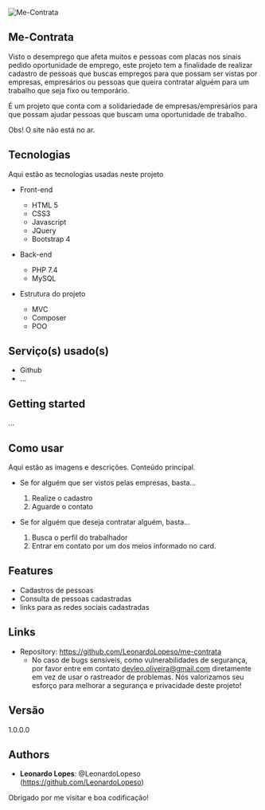 ![Me-Contrata](http://logo_link)

## Me-Contrata

Visto o desemprego que afeta muitos e pessoas com placas nos sinais pedido oportunidade
de emprego, este projeto tem a finalidade de realizar cadastro de pessoas que buscas empregos
para que possam ser vistas por empresas, empresários ou pessoas que queira contratar
alguém para um trabalho que seja fixo ou temporário.

É um projeto que conta com a solidariedade de empresas/empresários para que possam
ajudar pessoas que buscam uma oportunidade de trabalho.

Obs! O site não está no ar.

## Tecnologias

Aqui estão as tecnologias usadas neste projeto

- Front-end

  - HTML 5
  - CSS3
  - Javascript
  - JQuery
  - Bootstrap 4

- Back-end

  - PHP 7.4
  - MySQL

- Estrutura do projeto
  - MVC
  - Composer
  - POO

## Serviço(s) usado(s)

- Github
- ...

## Getting started

...

## Como usar

Aqui estão as imagens e descrições. Conteúdo principal.

- Se for alguém que ser vistos pelas empresas, basta...

  1. Realize o cadastro
  2. Aguarde o contato

- Se for alguém que deseja contratar alguém, basta...

  1. Busca o perfil do trabalhador
  2. Entrar em contato por um dos meios informado no card.

## Features

- Cadastros de pessoas
- Consulta de pessoas cadastradas
- links para as redes sociais cadastradas

## Links

- Repository: https://github.com/LeonardoLopeso/me-contrata
  - No caso de bugs sensíveis, como vulnerabilidades de segurança, por favor entre em contato
    devleo.oliveira@gmail.com diretamente em vez de usar o rastreador de problemas. Nós valorizamos seu esforço
    para melhorar a segurança e privacidade deste projeto!

## Versão

1.0.0.0

## Authors

- **Leonardo Lopes**: @LeonardoLopeso (https://github.com/LeonardoLopeso)

Obrigado por me visitar e boa codificação!
